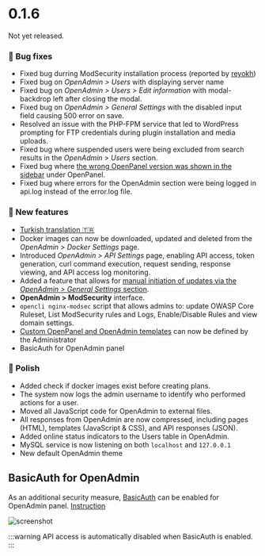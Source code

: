 ---
---


# 0.1.6

Not yet released.

### 🐛 Bug fixes
- Fixed bug durring ModSecurity installation process (reported by [reyokh](https://hostingforums.net/d/282-openpanel-not-another-free-hosting-panel/6))
- Fixed bug on *OpenAdmin > Users* with displaying server name
- Fixed bug on *OpenAdmin > Users > Edit information* with modal-backdrop left after closing the modal.
- Fixed bug on *OpenAdmin > General Settings* with the disabled input field causing 500 error on save.
- Resolved an issue with the PHP-FPM service that led to WordPress prompting for FTP credentials during plugin installation and media uploads.
- Fixed bug where suspended users were being excluded from search results in the *OpenAdmin > Users* section.
- Fixed bug where [the wrong OpenPanel version was shown in the sidebar](https://i.postimg.cc/Jz0tMy7X/2024-03-18-13-38.png) under OpenPanel.
- Fixed bug where errors for the OpenAdmin section were being logged in api.log instead of the error.log file.

### 🚀 New features
- [Turkish translation 🇹🇷](https://community.openpanel.co/d/31-turkce-konusuyor-musun-turkish-translation-for-openpanel)
- Docker images can now be downloaded, updated and deleted from the *OpenAdmin > Docker Settings* page.
- Introduced *OpenAdmin > API Settings* page, enabling API access, token generation, curl command execution, request sending, response viewing, and API access log monitoring.
- Added a feature that allows for [manual initiation of updates via the *OpenAdmin > General Settings* section](https://i.postimg.cc/FzCGTgFg/openadmin-update-is-available.png).
- **OpenAdmin > ModSecurity** interface.
- `opencli nginx-modsec` script that allows admins to: update OWASP Core Ruleset, List ModSecurity rules and Logs, Enable/Disable Rules and view domain settings.
- [Custom OpenPanel and OpenAdmin templates](https://community.openpanel.co/d/32-new-custom-openpanel-and-openadmin-templates-in-v016) can now be defined by the Administrator
- BasicAuth for OpenAdmin panel

### 💅 Polish
- Added check if docker images exist before creating plans.
- The system now logs the admin username to identify who performed actions for a user.
- Moved all JavaScript code for OpenAdmin to external files.
- All responses from OpenAdmin are now compressed, including pages (HTML), templates (JavaScript & CSS), and API responses (JSON).
- Added online status indicators to the Users table in OpenAdmin.
- MySQL service is now listening on both `localhost` and `127.0.0.1`
- New default OpenAdmin theme





## BasicAuth for OpenAdmin

As an additional security measure, [BasicAuth](https://en.wikipedia.org/wiki/Basic_access_authentication) can be enabled for OpenAdmin panel. [Instruction](/docs/admin/scripts/openpanel_config/#admin_template)

![screenshot](https://i.postimg.cc/XNs02KHz/2024-04-08-15-04.png)

:::warning
API access is automatically disabled when BasicAuth is enabled.
:::
